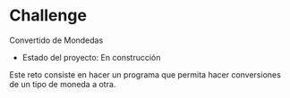 <h1>Challenge</h1>
<p>Convertido de Mondedas</p>

- Estado del proyecto: En construcción

Este reto consiste en hacer un programa que
permita hacer conversiones de un tipo de moneda
a otra.
